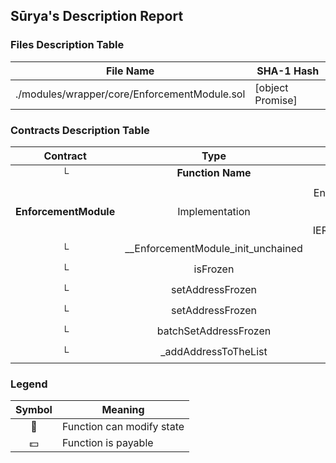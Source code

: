 ## Sūrya's Description Report

### Files Description Table


|  File Name  |  SHA-1 Hash  |
|-------------|--------------|
| ./modules/wrapper/core/EnforcementModule.sol | [object Promise] |


### Contracts Description Table


|  Contract  |         Type        |       Bases      |                  |                 |
|:----------:|:-------------------:|:----------------:|:----------------:|:---------------:|
|     └      |  **Function Name**  |  **Visibility**  |  **Mutability**  |  **Modifiers**  |
||||||
| **EnforcementModule** | Implementation | EnforcementModuleInternal, AuthorizationModule, IERC3643Enforcement, IERC3643EnforcementEvent |||
| └ | __EnforcementModule_init_unchained | Internal 🔒 | 🛑  | onlyInitializing |
| └ | isFrozen | Public ❗️ |   |NO❗️ |
| └ | setAddressFrozen | Public ❗️ | 🛑  | onlyRole |
| └ | setAddressFrozen | Public ❗️ | 🛑  | onlyRole |
| └ | batchSetAddressFrozen | Public ❗️ | 🛑  | onlyRole |
| └ | _addAddressToTheList | Internal 🔒 | 🛑  | |


### Legend

|  Symbol  |  Meaning  |
|:--------:|-----------|
|    🛑    | Function can modify state |
|    💵    | Function is payable |
